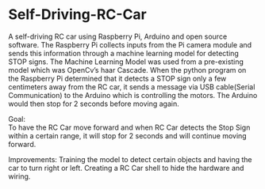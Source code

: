 # Self-Driving-RC-Car


A self-driving RC car using Raspberry Pi, Arduino and open source software. The Raspberry Pi collects inputs from the Pi camera module and sends this information  through a machine learning model for detecting STOP signs. The Machine Learning Model was used from a pre-existing model which was OpenCv’s haar Cascade. When the python program on the Raspberry Pi determined that it detects a STOP sign only a few centimeters away from the RC car, it sends a message via USB cable(Serial Communication) to the Arduino which is controlling the motors. The Arduino would then stop for 2 seconds before moving again.


Goal:  
To have the RC Car move forward and when RC Car detects the Stop Sign within a certain range, it will stop for 2 seconds and will continue moving forward. 

Improvements: 
Training the model to detect certain objects and having the car to turn right or left. 
Creating a RC Car shell to hide the hardware and wiring.  


